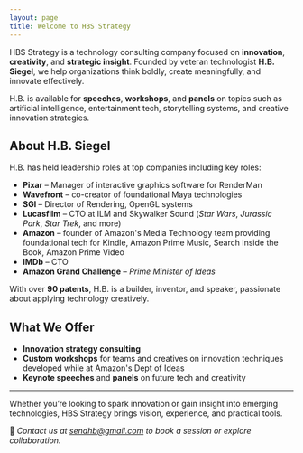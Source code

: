 ```yaml
---
layout: page
title: Welcome to HBS Strategy
---
```


HBS Strategy is a technology consulting company focused on **innovation**, **creativity**, and **strategic insight**. Founded by veteran technologist **H.B. Siegel**, we help organizations think boldly, create meaningfully, and innovate effectively.

H.B. is available for **speeches**, **workshops**, and **panels** on topics such as artificial intelligence, entertainment tech, storytelling systems, and creative innovation strategies.

## About H.B. Siegel

H.B. has held leadership roles at top companies including key roles: 

- **Pixar** – Manager of interactive graphics software for RenderMan  
- **Wavefront** – co-creator of foundational Maya technologies  
- **SGI** – Director of Rendering, OpenGL systems  
- **Lucasfilm** – CTO at ILM and Skywalker Sound (*Star Wars*, *Jurassic Park*, *Star Trek*, and more)  
- **Amazon** – founder of Amazon's Media Technology team providing foundational tech for Kindle, Amazon Prime Music, Search Inside the Book, Amazon Prime Video  
- **IMDb** – CTO  
- **Amazon Grand Challenge** – *Prime Minister of Ideas*

With over **90 patents**, H.B. is a builder, inventor, and speaker, passionate about applying technology creatively.

## What We Offer

- **Innovation strategy consulting**
- **Custom workshops** for teams and creatives on innovation techniques developed while at Amazon's Dept of Ideas
- **Keynote speeches** and **panels** on future tech and creativity

---

Whether you’re looking to spark innovation or gain insight into emerging technologies, HBS Strategy brings vision, experience, and practical tools.

📩 *Contact us at [sendhb@gmail.com](mailto:sendhb@gmail.com) to book a session or explore collaboration.*
